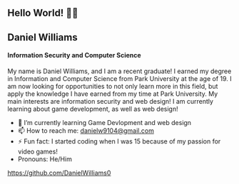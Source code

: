 ## Hello World! 👋🏽
## Daniel Williams
#### Information Security and Computer Science
My name is Daniel Williams, and I am a recent graduate! I earned my degree in Information and Computer Science from Park University at the age of 19. I am now looking for opportunities to not only learn more in this field, but apply the knowledge I have earned from my time at Park University. My main interests are information security and web design! I am currently learning about game development, as well as web design!


- 📖 I’m currently learning Game Devlopment and web design
- 📫 How to reach me: danielw9104@gmail.com 
 - ⚡ Fun fact: I started coding when I was 15 because of my passion for video games! 
-  Pronouns: He/Him

https://github.com/DanielWilliams0 
